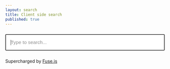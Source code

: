 ```yaml
---
layout: search
title: Client side search
published: true
---
```


<style>
  input#search {
    display: block;
    margin: 0 auto; /* Centers horizontally */
  }
</style>

<script src="/public/js/fuse.js"></script>

<input style="width:100%; padding:15px; margin-bottom:25px; margin-top:25px; font-size:110%; opacity:0.8;" type="text" id="search" placeholder="Type to search..." autofocus>

<div id="results">Supercharged by <a href="https://www.fusejs.io/">Fuse.js</a></div>
<script>
    let searchIndex = [];
    async function loadData() {
        const response = await fetch('../search.json');
        searchIndex = await response.json();
        window.fuse = new Fuse(searchIndex, {
          keys: [
            { name: 'date', weight: 0.4 },    // Higher weight for the date key
            { name: 'title', weight: 0.4 },   // Example weight
            { name: 'content', weight: 0.4 }, // Example weight
            { name: 'tags', weight: 0.1 }     // Example weight
          ],
          includeScore: true,
          findAllMatches: false,
          distance: 2000000,
          includeMatches: true,
          threshold: 0.3,
          shouldSort: true
        });
    }

    // Function to format the date
    function formatDate(dateString) {
        const date = new Date(dateString);
        const year = date.getFullYear();
        const month = String(date.getMonth() + 1).padStart(2, '0'); // Months are zero-based
        const day = String(date.getDate()).padStart(2, '0');
        return `${day}. ${month}. ${year}`;
    }

    // Function to generate highlighted link
    function generateHighlightedLink(item, query) {
        const url = new URL(item.id, window.location.origin); // Assuming item.id is the original link
        url.hash = `#:~:text=${encodeURIComponent(query)}`;
        return url.toString();
    }

    document.getElementById('search').addEventListener('input', function() {
        const query = this.value;
        const resultsContainer = document.getElementById('results');
        resultsContainer.innerHTML = '';
        if (query.length > 2) {
            const results = window.fuse.search(query);
            results.forEach(({ item }) => {
                const div = document.createElement('div');
                div.className = 'result';
                div.innerHTML = `
  <a href="${generateHighlightedLink(item, query)}">${item.title}</a>
  ${item.date ? ` <small>(${formatDate(item.date)})</small>` : ''}
  <p>${item.content.substring(0, 100)}...</p>
`;
                resultsContainer.appendChild(div);
            });
        }
    });
    loadData();
</script>
